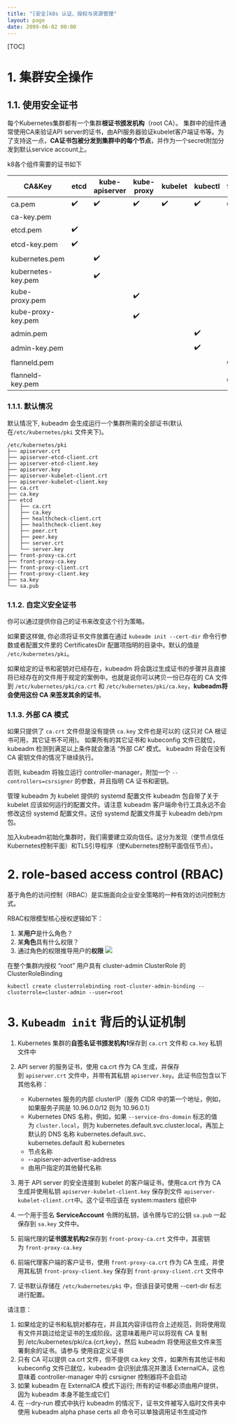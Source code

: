 ```yaml
---
title: "[安全]k8s 认证、授权与资源管理"
layout: page
date: 2099-06-02 00:00
---
```


[TOC]

# 1. 集群安全操作

## 1.1. 使用安全证书

每个Kubernetes集群都有一个集群**根证书颁发机构**（root CA）。 集群中的组件通常使用CA来验证API server的证书，由API服务器验证kubelet客户端证书等。为了支持这一点，**CA证书包被分发到集群中的每个节点**，并作为一个secret附加分发到默认service account上。

k8各个组件需要的证书如下

| CA&Key             | etcd | kube-apiserver | kube-proxy | kubelet | kubectl | flanneld |
| ------------------ | ---- | -------------- | ---------- | ------- | ------- | -------- |
| ca.pem             | ✔️   | ✔️             | ✔️         | ✔️      | ✔️      | ✔️       |
| ca-key.pem         |      |                |            |         |         |
| etcd.pem           | ✔️   |                |            |         |         |
| etcd-key.pem       | ✔️   |                |            |         |         |
| kubernetes.pem     |      | ✔️             |            |         |         |
| kubernetes-key.pem |      | ✔️             |            |         |         |
| kube-proxy.pem     |      |                | ✔️         |         |         |
| kube-proxy-key.pem |      |                | ✔️         |         |         |
| admin.pem          |      |                |            |         | ✔️      |
| admin-key.pem      |      |                |            |         | ✔️      |
| flanneld.pem       |      |                |            |         |         | ✔️       |
| flanneld-key.pem   |      |                |            |         |         | ✔️       |

### 1.1.1. 默认情况
默认情况下, kubeadm 会生成运行一个集群所需的全部证书(默认在`/etc/kubernetes/pki` 文件夹下)。 

```shell
/etc/kubernetes/pki
├── apiserver.crt
├── apiserver-etcd-client.crt
├── apiserver-etcd-client.key
├── apiserver.key
├── apiserver-kubelet-client.crt
├── apiserver-kubelet-client.key
├── ca.crt
├── ca.key
├── etcd
│   ├── ca.crt
│   ├── ca.key
│   ├── healthcheck-client.crt
│   ├── healthcheck-client.key
│   ├── peer.crt
│   ├── peer.key
│   ├── server.crt
│   └── server.key
├── front-proxy-ca.crt
├── front-proxy-ca.key
├── front-proxy-client.crt
├── front-proxy-client.key
├── sa.key
└── sa.pub
```
### 1.1.2. 自定义安全证书

你可以通过提供你自己的证书来改变这个行为策略。

如果要这样做, 你必须将证书文件放置在通过 `kubeadm init --cert-dir` 命令行参数或者配置文件里的 CertificatesDir 配置项指明的目录中。默认的值是 `/etc/kubernetes/pki`。

如果给定的证书和密钥对已经存在，kubeadm 将会跳过生成证书的步骤并且直接将已经存在的文件用于规定的案例中。也就是说你可以拷贝一份已存在的 CA 文件到 `/etc/kubernetes/pki/ca.crt` 和 `/etc/kubernetes/pki/ca.key`，**kubeadm将会使用这份 CA 来签发其余的证书**。

### 1.1.3. 外部 CA 模式
如果只提供了 `ca.crt` 文件但是没有提供 `ca.key` 文件也是可以的 (这只对 CA 根证书可用，其它证书不可用)。 如果所有的其它证书和 kubeconfig 文件已就位， kubeadm 检测到满足以上条件就会激活 “外部 CA” 模式。 kubeadm 将会在没有 CA 密钥文件的情况下继续执行。

否则, kubeadm 将独立运行 controller-manager，附加一个 `--controllers=csrsigner` 的参数，并且指明 CA 证书和密钥。

管理 kubeadm 为 kubelet 提供的 systemd 配置文件
kubeadm 包自带了关于 kubelet 应该如何运行的配置文件。请注意 kubeadm 客户端命令行工具永远不会修改这份 systemd 配置文件。这份 systemd 配置文件属于 kubeadm deb/rpm 包。

加入kubeadm初始化集群时，我们需要建立双向信任。这分为发现（使节点信任Kubernetes控制平面）和TLS引导程序（使Kubernetes控制平面信任节点）。



# 2. role-based access control (RBAC)
基于角色的访问控制（RBAC）是实施面向企业安全策略的一种有效的访问控制方式。

RBAC权限模型核心授权逻辑如下：

1. 某**用户**是什么角色？
2. 某**角色**具有什么权限？
3. 通过角色的权限推导用户的**权限**
![](../../../../attach/images/2019-12-20-11-08-08.png)




在整个集群内授权 “root” 用户具有 cluster-admin ClusterRole 的 ClusterRoleBinding

```shell
kubectl create clusterrolebinding root-cluster-admin-binding --clusterrole=cluster-admin --user=root
```

# 3. `Kubeadm init` 背后的认证机制

1. Kubernetes 集群的**自签名证书颁发机构1**保存到 `ca.crt` 文件和 `ca.key` 私钥文件中

2. API server 的服务证书，使用 ca.crt 作为 CA 生成，并保存到 `apiserver.crt` 文件中，并带有其私钥 `apiserver.key`。此证书应包含以下其他名称： 
   - Kubernetes 服务的内部 clusterIP（服务 CIDR 中的第一个地址，例如，如果服务子网是 10.96.0.0/12 则为 10.96.0.1）
   - Kubernetes DNS 名称，例如，如果 `--service-dns-domain` 标志的值为 `cluster.local`，则为 kubernetes.default.svc.cluster.local，再加上默认的 DNS 名称 kubernetes.default.svc、kubernetes.default 和 kubernetes
   - 节点名称
   - --apiserver-advertise-address
   - 由用户指定的其他替代名称
1. 用于 API server 的安全连接到 kubelet 的客户端证书，使用ca.crt 作为 CA 生成并使用私钥 `apiserver-kubelet-client.key` 保存到文件 `apiserver-kubelet-client.crt`中。这个证书应该在 system:masters 组织中
2. 一个用于签名 **ServiceAccount** 令牌的私钥，该令牌与它的公钥 `sa.pub` 一起保存到 `sa.key` 文件中。
3. 前端代理的**证书颁发机构2**保存到 `front-proxy-ca.crt` 文件中，其密钥为 `front-proxy-ca.key`
4. 前端代理客户端的客户证书，使用 `front-proxy-ca.crt` 作为 CA 生成，并使用其私钥 `front-proxy-client.key` 保存到 `front-proxy-client.crt` 文件中
5. 证书默认存储在 `/etc/kubernetes/pki` 中，但该目录可使用 --cert-dir 标志进行配置。


请注意：
1. 如果给定的证书和私钥对都存在，并且其内容评估符合上述规范，则将使用现有文件并跳过给定证书的生成阶段。这意味着用户可以将现有 CA 复制到 /etc/kubernetes/pki/ca.{crt,key}，然后 kubeadm 将使用这些文件来签署剩余的证书。请参与 使用自定义证书
2. 只有 CA 可以提供 ca.crt 文件，但不提供 ca.key 文件，如果所有其他证书和 kubeconfig 文件已就位，kubeadm 会识别此情况并激活 ExternalCA，这也意味着 controller-manager 中的 csrsigner 控制器将不会启动
3. 如果 kubeadm 在 ExternalCA 模式下运行; 所有的证书都必须由用户提供，因为 kubeadm 本身不能生成它们
4. 在 --dry-run 模式中执行 kubeadm 的情况下，证书文件被写入临时文件夹中
使用 kubeadm alpha phase certs all 命令可以单独调用证书生成动作
